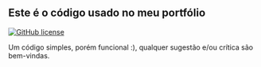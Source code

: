 ## Este é o código usado no meu portfólio

[![GitHub license](https://img.shields.io/github/license/vitorugz/myPortfolio)](./LICENSE)

Um código simples, porém funcional :), qualquer sugestão e/ou crítica são bem-vindas.
